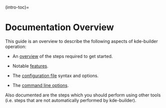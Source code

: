(intro-toc)=
# Documentation Overview

This guide is an overview to describe the following aspects of
kde-builder operation:

- An [overview](../getting-started/before-building) of the steps required to get started.

- Notable [features](../features/features-overview).

- The [configuration file](../getting-started/configure-data) syntax and options.

- The [command line options](../cmdline/cmdline-usage).

Also documented are the steps which you should perform using other tools
(i.e. steps that are not automatically performed by kde-builder).
